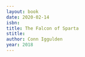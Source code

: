 ```yaml
---
layout: book
date: 2020-02-14
isbn: 
title: The Falcon of Sparta
stitle: 
author: Conn Iggulden
year: 2018
---
```

